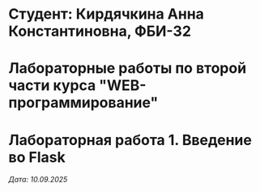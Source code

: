 # Студент: Кирдячкина Анна Константиновна, ФБИ-32

# Лабораторные работы по второй части курса "WEB-программирование"

# Лабораторная работа 1. Введение во Flask

*Дата: 10.09.2025*
